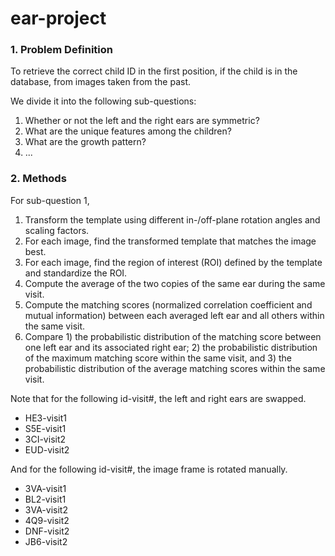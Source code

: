# ear-project

### 1. Problem Definition

To retrieve the correct child ID in the first position, if the child is in the
database, from images taken from the past.

We divide it into the following sub-questions:

1. Whether or not the left and the right ears are symmetric?
2. What are the unique features among the children?
3. What are the growth pattern?
4. ...

### 2. Methods

For sub-question 1,

1. Transform the template using different in-/off-plane rotation angles and scaling factors.
2. For each image, find the transformed template that matches the image best.
3. For each image, find the region of interest (ROI) defined by the template and standardize the ROI.
4. Compute the average of the two copies of the same ear during the same visit.
5. Compute the matching scores (normalized correlation coefficient and mutual information) between each averaged left ear and all others within the same visit.
6. Compare 1) the probabilistic distribution of the matching score between one left ear and its associated right ear; 2) the probabilistic distribution of the maximum matching score within the same visit, and 3) the probabilistic distribution of the average matching scores within the same visit.

Note that for the following id-visit#, the left and right ears are swapped.

- HE3-visit1
- S5E-visit1
- 3CI-visit2
- EUD-visit2

And for the following id-visit#, the image frame is rotated manually.

- 3VA-visit1
- BL2-visit1
- 3VA-visit2
- 4Q9-visit2
- DNF-visit2
- JB6-visit2
